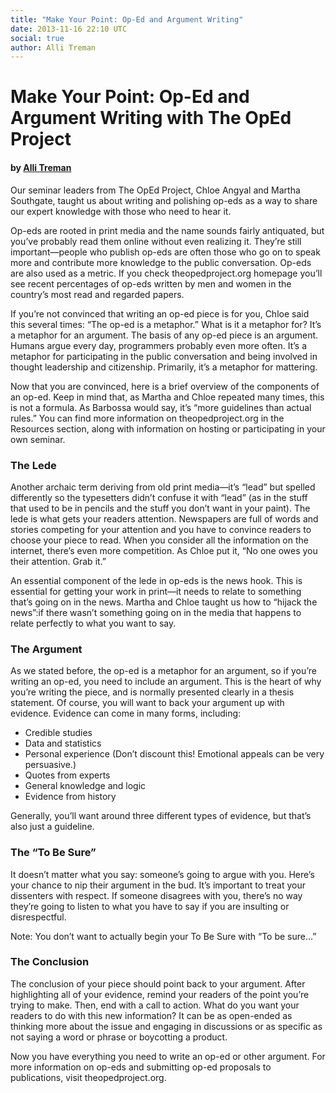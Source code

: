 ```yaml
---
title: "Make Your Point: Op-Ed and Argument Writing"
date: 2013-11-16 22:10 UTC
social: true
author: Alli Treman
---
```


# Make Your Point: Op-Ed and Argument Writing with The OpEd Project
#### by [Alli Treman](http://www.allirense.com/)

Our seminar leaders from The OpEd Project, Chloe Angyal and Martha Southgate, taught us about writing and polishing op-eds as a way to share our expert knowledge with those who need to hear it.

Op-eds are rooted in print media and the name sounds fairly antiquated, but you’ve probably read them online without even realizing it. They’re still important—people who publish op-eds are often those who go on to speak more and contribute more knowledge to the public conversation. Op-eds are also used as a metric. If you check theopedproject.org homepage you’ll see recent percentages of op-eds written by men and women in the country’s most read and regarded papers.

If you’re not convinced that writing an op-ed piece is for you, Chloe said this several times: “The op-ed is a metaphor.” What is it a metaphor for? It’s a metaphor for an argument. The basis of any op-ed piece is an argument. Humans argue every day, programmers probably even more often. It’s a metaphor for participating in the public conversation and being involved in thought leadership and citizenship. Primarily, it’s a metaphor for mattering.

Now that you are convinced, here is a brief overview of the components of an op-ed. Keep in mind that, as Martha and Chloe repeated many times, this is not a formula. As Barbossa would say, it’s “more guidelines than actual rules.” You can find more information on theopedproject.org in the Resources section, along with information on hosting or participating in your own seminar.

### The Lede

Another archaic term deriving from old print media—it’s “lead” but spelled differently so the typesetters didn’t confuse it with “lead” (as in the stuff that used to be in pencils and the stuff you don’t want in your paint). The lede is what gets your readers attention. Newspapers are full of words and stories competing for your attention and you have to convince readers to choose your piece to read. When you consider all the information on the internet, there’s even more competition. As Chloe put it, “No one owes you their attention. Grab it.”

An essential component of the lede in op-eds is the news hook. This is essential for getting your work in print—it needs to relate to something that’s going on in the news. Martha and Chloe taught us how to “hijack the news”:if there wasn’t something going on in the media that happens to relate perfectly to what you want to say.

###  The Argument

As we stated before, the op-ed is a metaphor for an argument, so if you’re writing an op-ed, you need to include an argument. This is the heart of why you’re writing the piece, and is normally presented clearly in a thesis statement. Of course, you will want to back your argument up with evidence. Evidence can come in many forms, including:

* Credible studies
* Data and statistics
* Personal experience (Don’t discount this! Emotional appeals can be very persuasive.)
* Quotes from experts
* General knowledge and logic
* Evidence from history

Generally, you’ll want around three different types of evidence, but that’s also just a guideline.

### The “To Be Sure”

It doesn’t matter what you say: someone’s going to argue with you. Here’s your chance to nip their argument in the bud. It’s important to treat your dissenters with respect. If someone disagrees with you, there’s no way they’re going to listen to what you have to say if you are insulting or disrespectful.

Note: You don’t want to actually begin your To Be Sure with “To be sure…”

### The Conclusion

The conclusion of your piece should point back to your argument. After highlighting all of your evidence, remind your readers of the point you’re trying to make. Then, end with a call to action. What do you want your readers to do with this new information? It can be as open-ended as thinking more about the issue and engaging in discussions or as specific as not saying a word or phrase or boycotting a product. 

Now you have everything you need to write an op-ed or other argument. For more information on op-eds and submitting op-ed proposals to publications, visit theopedproject.org.
